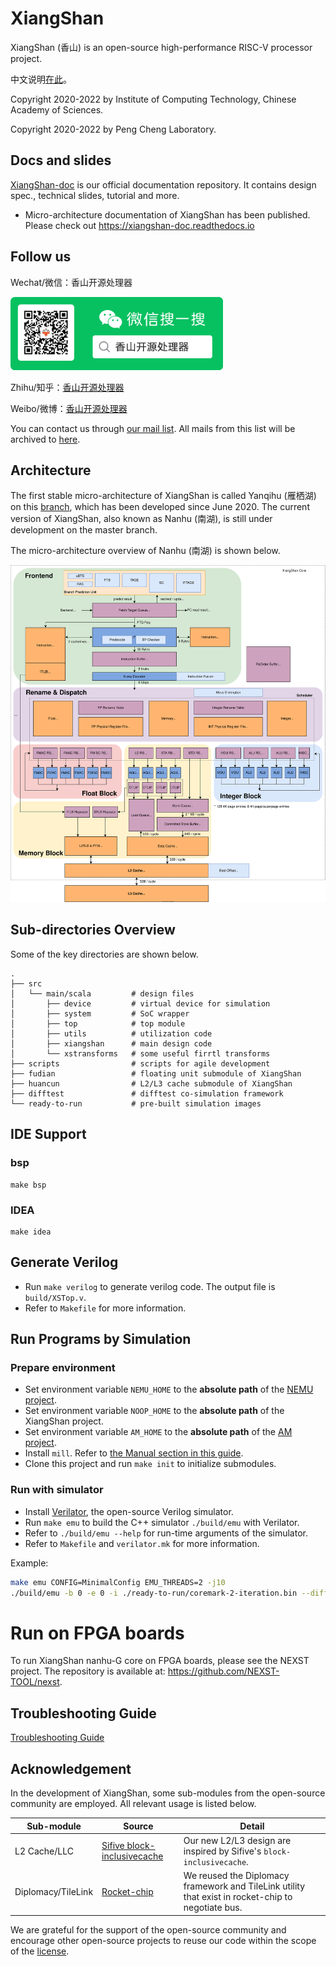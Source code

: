 # XiangShan

XiangShan (香山) is an open-source high-performance RISC-V processor project.

中文说明[在此](readme.zh-cn.md)。

Copyright 2020-2022 by Institute of Computing Technology, Chinese Academy of Sciences.

Copyright 2020-2022 by Peng Cheng Laboratory.

## Docs and slides

[XiangShan-doc](https://github.com/OpenXiangShan/XiangShan-doc) is our official documentation repository. It contains design spec., technical slides, tutorial and more.

* Micro-architecture documentation of XiangShan has been published. Please check out https://xiangshan-doc.readthedocs.io

## Follow us

Wechat/微信：香山开源处理器

<div align=left><img width="340" height="117" src="images/wechat.png"/></div>

Zhihu/知乎：[香山开源处理器](https://www.zhihu.com/people/openxiangshan)

Weibo/微博：[香山开源处理器](https://weibo.com/u/7706264932)

You can contact us through [our mail list](mailto:xiangshan-all@ict.ac.cn). All mails from this list will be archived to [here](https://www.mail-archive.com/xiangshan-all@ict.ac.cn/).

## Architecture

The first stable micro-architecture of XiangShan is called Yanqihu (雁栖湖) on this [branch](https://github.com/OpenXiangShan/XiangShan/tree/yanqihu), which has been developed since June 2020. The current version of XiangShan, also known as Nanhu (南湖), is still under development on the master branch.

The micro-architecture overview of Nanhu (南湖) is shown below.

![xs-arch-nanhu](images/xs-arch-nanhu.svg)



## Sub-directories Overview

Some of the key directories are shown below.

```
.
├── src
│   └── main/scala         # design files
│       ├── device         # virtual device for simulation
│       ├── system         # SoC wrapper
│       ├── top            # top module
│       ├── utils          # utilization code
│       ├── xiangshan      # main design code
│       └── xstransforms   # some useful firrtl transforms
├── scripts                # scripts for agile development
├── fudian                 # floating unit submodule of XiangShan
├── huancun                # L2/L3 cache submodule of XiangShan
├── difftest               # difftest co-simulation framework
└── ready-to-run           # pre-built simulation images
```

## IDE Support

### bsp
```
make bsp
```

### IDEA
```
make idea
```


## Generate Verilog

* Run `make verilog` to generate verilog code. The output file is `build/XSTop.v`.
* Refer to `Makefile` for more information.



## Run Programs by Simulation

### Prepare environment

* Set environment variable `NEMU_HOME` to the **absolute path** of the [NEMU project](https://github.com/OpenXiangShan/NEMU).
* Set environment variable `NOOP_HOME` to the **absolute path** of the XiangShan project.
* Set environment variable `AM_HOME` to the **absolute path** of the [AM project](https://github.com/OpenXiangShan/nexus-am).
* Install `mill`. Refer to [the Manual section in this guide](https://com-lihaoyi.github.io/mill/mill/Intro_to_Mill.html#_installation).
* Clone this project and run `make init` to initialize submodules.

### Run with simulator

* Install [Verilator](https://verilator.org/guide/latest/), the open-source Verilog simulator.
* Run `make emu` to build the C++ simulator `./build/emu` with Verilator.
* Refer to `./build/emu --help` for run-time arguments of the simulator.
* Refer to `Makefile` and `verilator.mk` for more information.

Example:

```bash
make emu CONFIG=MinimalConfig EMU_THREADS=2 -j10
./build/emu -b 0 -e 0 -i ./ready-to-run/coremark-2-iteration.bin --diff ./ready-to-run/riscv64-nemu-interpreter-so
```

# Run on FPGA boards
To run XiangShan nanhu-G core on FPGA boards, please see the NEXST project. The repository is available at: https://github.com/NEXST-TOOL/nexst.

## Troubleshooting Guide

[Troubleshooting Guide](https://github.com/OpenXiangShan/XiangShan/wiki/Troubleshooting-Guide)

## Acknowledgement

In the development of XiangShan, some sub-modules from the open-source community are employed. All relevant usage is listed below.

| Sub-module         | Source                                                       | Detail                                                       |
| ------------------ | ------------------------------------------------------------ | ------------------------------------------------------------ |
| L2 Cache/LLC       | [Sifive block-inclusivecache](https://github.com/ucb-bar/block-inclusivecache-sifive) | Our new L2/L3 design are inspired by Sifive's `block-inclusivecache`. |
| Diplomacy/TileLink | [Rocket-chip](https://github.com/chipsalliance/rocket-chip)  | We reused the Diplomacy framework and TileLink utility that exist in rocket-chip to negotiate bus. |

We are grateful for the support of the open-source community and encourage other open-source projects to reuse our code within the scope of the [license](LICENSE).


